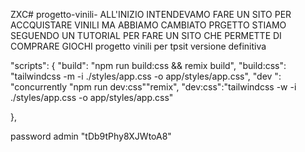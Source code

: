 ZXC# progetto-vinili-
ALL'INIZIO INTENDEVAMO FARE UN SITO PER ACCQUISTARE VINILI MA ABBIAMO CAMBIATO PRGETTO 
STIAMO SEGUENDO UN TUTORIAL PER FARE UN SITO CHE PERMETTE DI COMPRARE GIOCHI 
progetto vinili per tpsit versione definitiva 

 "scripts": {
    "build": "npm run build:css && remix build",
    "build:css": "tailwindcss -m -i ./styles/app.css -o app/styles/app.css",
    "dev ": "concurrently \"npm run dev:css\"\"remix",
    "dev:css":"tailwindcss -w -i ./styles/app.css -o app/styles/app.css"

  },

  password admin "tDb9tPhy8XJWtoA8"